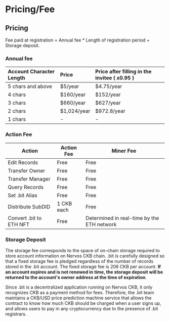 # Pricing/Fee

## Pricing

Fee paid at registration = Annual fee \* Length of registration period + Storage deposit.

### Annual fee

| Account Character Length | Price        | Price after filling in the invitee \( x0.95 \) |
|:-------------------------|:-------------| :--------------------------------------------- |
| 5 chars and above        | \$5/year     | \$4.75/year                                     |
| 4 chars                  | \$160/year   | \$152/year                                      |
| 3 chars                  | \$660/year   | \$627/year                                      |
| 2 chars                  | \$1,024/year | \$972.8/year                             |
| 1 chars                  | -            | -                                              |



### Action Fee

| Action                  | Action Fee | Miner Fee                                  |
|-------------------------|------------|--------------------------------------------|
| Edit Records            | Free       | Free                                       |
| Transfer Owner          | Free       | Free                                       |
| Transfer Manager        | Free       | Free                                       |
| Query Records           | Free       | Free                                       |
| Set .bit Alias          | Free       | Free                                       |
| Distribute SubDID       | 1 CKB each | Free                                       |
| Convert .bit to ETH NFT | Free       | Determined in real-time by the ETH network |




### Storage Deposit

The storage fee corresponds to the space of on-chain storage required to store account information on Nervos CKB chain. .bit is carefully designed so that a fixed storage fee is pledged regardless of the number of records stored in the .bit account. The fixed storage fee is 206 CKB per account. **If an account expires and is not renewed in time, the storage deposit will be returned to the account's owner address at the time of expiration**.

Since .bit is a decentralized application running on Nervos CKB, it only recognizes CKB as a payment method for fees. Therefore, the .bit team maintains a CKB/USD price prediction machine service that allows the contract to know how much CKB should be charged when a user signs up, and allows users to pay in any cryptocurrency due to the presence of .bit registrars.

